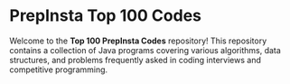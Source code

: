 # PrepInsta Top 100 Codes

Welcome to the **Top 100 PrepInsta Codes** repository! This repository contains a collection of Java programs covering various algorithms, data structures, and problems frequently asked in coding interviews and competitive programming.
